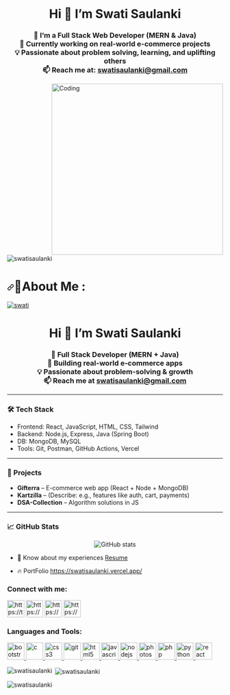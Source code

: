 
<h1 align="center">Hi 👋 I’m Swati Saulanki</h1>

<h3 align="center">
 🔭 I’m a Full Stack Web Developer (MERN & Java) <br/>
 🌱 Currently working on real-world e-commerce projects <br/>
 💡 Passionate about problem solving, learning, and uplifting others <br/>
 📫 Reach me at: <a href="mailto:swatisaulanki@gmail.com">swatisaulanki@gmail.com</a>
</h3>
 

<img align="right" alt="Coding" width="400" src="https://thumbs.gfycat.com/JoyousVerifiableCormorant-size_restricted.gif">

<p align="left"> <img src="https://komarev.com/ghpvc/?username=swatisaulanki&label=Profile%20views&color=0e75b6&style=flat" alt="swatisaulanki" /> </p>



<h1 dir="auto"><a id="user-content-about-me-" class="anchor" aria-hidden="true" href="#about-me-"><svg class="octicon octicon-link" viewBox="0 0 16 16" version="1.1" width="16" height="16" aria-hidden="true"><path fill-rule="evenodd" d="M7.775 3.275a.75.75 0 001.06 1.06l1.25-1.25a2 2 0 112.83 2.83l-2.5 2.5a2 2 0 01-2.83 0 .75.75 0 00-1.06 1.06 3.5 3.5 0 004.95 0l2.5-2.5a3.5 3.5 0 00-4.95-4.95l-1.25 1.25zm-4.69 9.64a2 2 0 010-2.83l2.5-2.5a2 2 0 012.83 0 .75.75 0 001.06-1.06 3.5 3.5 0 00-4.95 0l-2.5 2.5a3.5 3.5 0 004.95 4.95l1.25-1.25a.75.75 0 00-1.06-1.06l-1.25 1.25a2 2 0 01-2.83 0z"></path></svg></a><g-emoji class="g-emoji" alias="dizzy" fallback-src="https://github.githubassets.com/images/icons/emoji/unicode/1f4ab.png">💫</g-emoji>About Me :</h1>
<p align="left"> <a href="https://twitter.com/saulankiswati" target="blank"><img src="https://img.shields.io/twitter/follow/saulankiswati?logo=twitter&style=for-the-badge" alt="swati" /></a>  </p>

<h1 align="center">Hi 👋 I’m Swati Saulanki</h1>

<h3 align="center">
 🔭 Full Stack Developer (MERN + Java) <br/>
 🌱 Building real-world e‑commerce apps <br/>
 💡 Passionate about problem-solving & growth <br/>
 📫 Reach me at <a href="mailto:swatisaulanki@gmail.com">swatisaulanki@gmail.com</a>
</h3>

---

### 🛠️ Tech Stack
- Frontend: React, JavaScript, HTML, CSS, Tailwind  
- Backend: Node.js, Express, Java (Spring Boot)  
- DB: MongoDB, MySQL  
- Tools: Git, Postman, GitHub Actions, Vercel

---

### 🚀 Projects
- **Gifterra** – E-commerce web app (React + Node + MongoDB)  
- **Kartzilla** – (Describe: e.g., features like auth, cart, payments)  
- **DSA-Collection** – Algorithm solutions in JS

---

### 📈 GitHub Stats
<p align="center">
  <img src="https://github-readme-stats.vercel.app/api?username=swatisaulanki&show_icons=true&theme=radical" alt="GitHub stats"/>
</p>

- 📄 Know about my experiences <a href="https://drive.google.com/file/d/1UQ8hRVwlZQDVi0_lJ71UyJO5ufMeCINM/view?usp=drive_link">Resume</a>

- 🔥 PortFolio <a href="https://swatisaulanki.vercel.app/" target="blank">https://swatisaulanki.vercel.app/</a>






<h3 align="left">Connect with me:</h3>
<p align="left">
<a href="https://twitter.com/SaulankiSwati" target="blank"><img align="center" src="https://cdn4.iconfinder.com/data/icons/social-media-icons-the-circle-set/48/twitter_circle-512.png" alt="https://twitter.com/SaulankiSwati" height="40" width="40" /></a>
<a href="https://www.linkedin.com/in/swati-saulanki-bb02721aa/" target="blank"><img align="center" src="https://cdn-icons-png.flaticon.com/512/174/174857.png" alt="https://www.linkedin.com/in/swati-saulanki-bb02721aa/" height="40" width="40" /></a>
<a href="https://www.instagram.com/er.swati_saulanki/" target="blank"><img align="center" src="https://cdn-icons-png.flaticon.com/512/174/174855.png" alt="https://www.instagram.com/swati.saulanki/" height="40" width="40" /></a>
<a href="https://medium.com/@swatisaulanki" target="blank"><img align="center" src="https://w7.pngwing.com/pngs/164/736/png-transparent-computer-icons-social-media-medium-blog-social-network-social-icons-angle-photography-logo.png" alt="https://medium.com/@swatisaulanki" height="40" width="40" /></a>
</p>

<h3 align="left">Languages and Tools:</h3>
<p align="left"> <a href="https://getbootstrap.com" target="_blank" rel="noreferrer"> <img src="https://cdn-icons-png.flaticon.com/512/5968/5968672.png" alt="bootstrap" width="40" height="40"/> </a> <a href="https://www.cprogramming.com//" target="_blank" rel="noreferrer"> <img src="https://img.icons8.com/color/480/c-programming.png" alt="c" width="40" height="40"/> </a> <a href="https://www.w3schools.com/css/" target="_blank" rel="noreferrer"> <img src="https://cdn-icons-png.flaticon.com/512/888/888847.png" alt="css3" width="40" height="40"/> </a> <a href="https://git-scm.com/" target="_blank" rel="noreferrer"> <img src="https://www.vectorlogo.zone/logos/git-scm/git-scm-icon.svg" alt="git" width="40" height="40"/> </a> <a href="https://www.w3schools.com/html/" target="_blank" rel="noreferrer"> <img src="https://cdn-icons-png.flaticon.com/512/5968/5968267.png" alt="html5" width="40" height="40"/> </a> <a href="https://developer.mozilla.org/en-US/docs/Web/JavaScript" target="_blank" rel="noreferrer"> <img src="https://encrypted-tbn0.gstatic.com/images?q=tbn:ANd9GcRQzNbZA2NgkvFQjK4N_F5Q15KJgiZJN_R3nQ&usqp=CAU" alt="javascript" width="40" height="40"/> </a> <a href="https://nodejs.org" target="_blank" rel="noreferrer"> <img src="https://cdn-icons-png.flaticon.com/512/919/919825.png" alt="nodejs" width="40" height="40"/> </a> <a href="https://www.photoshop.com/en" target="_blank" rel="noreferrer"> <img src="https://encrypted-tbn0.gstatic.com/images?q=tbn:ANd9GcTRhzfQhv-OVMNJ_qOPczYgxlHx_QWPYxpFbsjSVUurbc9EGagHQpp5KNzfGmQ3ABE6Pm8&usqp=CAU" alt="photoshop" width="40" height="40"/> </a> <a href="https://www.php.net" target="_blank" rel="noreferrer"> <img src="https://cdn-icons-png.flaticon.com/512/919/919830.png" alt="php" width="40" height="40"/> </a> <a href="https://www.python.org" target="_blank" rel="noreferrer"> <img src="https://upload.wikimedia.org/wikipedia/commons/thumb/0/0a/Python.svg/768px-Python.svg.png" alt="python" width="40" height="40"/> </a> <a href="https://reactjs.org/" target="_blank" rel="noreferrer"> <img src="https://upload.wikimedia.org/wikipedia/commons/thumb/a/a7/React-icon.svg/1150px-React-icon.svg.png" alt="react" width="40" height="40"/> </a>  </p>

<p><img align="left" src="https://github-readme-stats.vercel.app/api/top-langs?username=swatisaulanki&show_icons=true&locale=en&layout=compact" alt="swatisaulanki" /></p>

<p>&nbsp;<img align="center" src="https://github-readme-stats.vercel.app/api?username=swatisaulanki&show_icons=true&locale=en" alt="swatisaulanki" /></p>

<p><img align="center" src="https://github-readme-streak-stats.herokuapp.com/?user=swatisaulanki&" alt="swatisaulanki" /></p>
